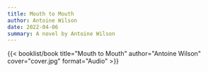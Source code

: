 ```yaml
---
title: Mouth to Mouth
author: Antoine Wilson
date: 2022-04-06
summary: A novel by Antoine Wilson
---
```


{{< booklist/book
title="Mouth to Mouth"
author="Antoine Wilson"
cover="cover.jpg"
format="Audio" >}}
